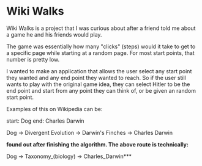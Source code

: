 # Wiki Walks

Wiki Walks is a project that I was curious about after a friend told me about a game he and his friends would play.

The game was essentially how many "clicks" (steps) would it take to get to a specific page while starting at a random page. For most start points, that number is pretty low.

I wanted to make an application that allows the user select any start point they wanted and any end point they wanted to reach. So if the user still wants to play with the original game idea, they can select Hitler to be the end point and start from any point they can think of, or be given an random start point.

Examples of this on Wikipedia can be:

start: Dog
end: Charles Darwin

Dog -> Divergent Evolution -> Darwin's Finches -> Charles Darwin

**found out after finishing the algorithm. The above route is technically:**

Dog -> Taxonomy_(biology) -> Charles_Darwin***
